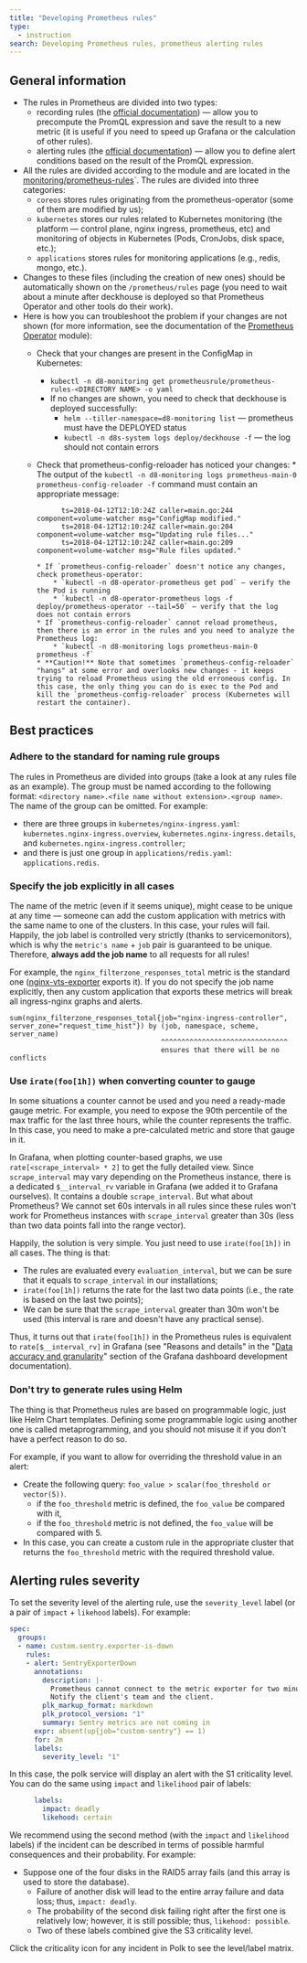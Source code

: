 ```yaml
---
title: "Developing Prometheus rules"
type:
  - instruction
search: Developing Prometheus rules, prometheus alerting rules
---
```


General information
----------------

* The rules in Prometheus are divided into two types:
    * recording rules (the [official documentation](https://prometheus.io/docs/prometheus/latest/configuration/recording_rules/)) — allow you to precompute the PromQL expression and save the result to a new metric (it is useful if you need to speed up Grafana or the calculation of other rules).
    * alerting rules (the [official documentation](https://prometheus.io/docs/prometheus/latest/configuration/alerting_rules/)) — allow you to define alert conditions based on the result of the PromQL expression.
* All the rules are divided according to the module and are located in the [monitoring/prometheus-rules](https://github.com/deckhouse/deckhouse/tree/main/modules/300-prometheus/monitoring/prometheus-rules/)`. The rules are divided into three categories:
    * `coreos` stores rules originating from the prometheus-operator (some of them are modified by us);
    * `kubernetes` stores our rules related to Kubernetes monitoring (the platform — control plane, nginx ingress, prometheus, etc) and monitoring of objects in Kubernetes (Pods, CronJobs, disk space, etc.);
    * `applications` stores rules for monitoring applications (e.g., redis, mongo, etc.).
* Changes to these files (including the creation of new ones) should be automatically shown on the `/prometheus/rules` page (you need to wait about a minute after deckhouse is deployed so that Prometheus Operator and other tools do their work).
* Here is how you can troubleshoot the problem if your changes are not shown (for more information, see the documentation of the [Prometheus Operator](../../modules/200-operator-prometheus/) module):
    * Check that your changes are present in the ConfigMap in Kubernetes:
        * `kubectl -n d8-monitoring get prometheusrule/prometheus-rules-<DIRECTORY NAME> -o yaml`
        * If no changes are shown, you need to check that deckhouse is deployed successfully:
            * `helm --tiller-namespace=d8-monitoring list` — prometheus must have the DEPLOYED status
            * `kubectl -n d8s-system logs deploy/deckhouse -f` — the log should not contain errors
    * Check that prometheus-config-reloader has noticed your changes:
          * The output of the `kubectl -n d8-monitoring logs prometheus-main-0 prometheus-config-reloader -f` command must contain an appropriate message:

                ts=2018-04-12T12:10:24Z caller=main.go:244 component=volume-watcher msg="ConfigMap modified."
                ts=2018-04-12T12:10:24Z caller=main.go:204 component=volume-watcher msg="Updating rule files..."
                ts=2018-04-12T12:10:24Z caller=main.go:209 component=volume-watcher msg="Rule files updated."

          * If `prometheus-config-reloader` doesn't notice any changes, check prometheus-operator:
              * `kubectl -n d8-operator-prometheus get pod` — verify the the Pod is running
              * `kubectl -n d8-operator-prometheus logs -f deploy/prometheus-operator --tail=50` — verify that the log does not contain errors
          * If `prometheus-config-reloader` cannot reload prometheus, then there is an error in the rules and you need to analyze the Prometheus log:
              * `kubectl -n d8-monitoring logs prometheus-main-0 prometheus -f`
          * **Caution!** Note that sometimes `prometheus-config-reloader` "hangs" at some error and overlooks new changes - it keeps trying to reload Prometheus using the old erroneous config. In this case, the only thing you can do is exec to the Pod and kill the `prometheus-config-reloader` process (Kubernetes will restart the container).

Best practices
---------------


### Adhere to the standard for naming rule groups

The rules in Prometheus are divided into groups (take a look at any rules file as an example). The group must be named according to the following format: `<directory name>.<file name without extension>.<group name>`. The name of the group can be omitted. For example:
* there are three groups in `kubernetes/nginx-ingress.yaml`: `kubernetes.nginx-ingress.overview`, `kubernetes.nginx-ingress.details`, and `kubernetes.nginx-ingress.controller`;
* and there is just one group in `applications/redis.yaml`: `applications.redis`.


### Specify the job explicitly in all cases

The name of the metric (even if it seems unique), might cease to be unique at any time — someone can add the custom application with metrics with the same name to one of the clusters. In this case, your rules will fail. Happily, the job label is controlled very strictly (thanks to servicemonitors), which is why the `metric's name` + `job` pair is guaranteed to be unique. Therefore, **always add the job name** to all requests for all rules!

For example, the `nginx_filterzone_responses_total` metric is the standard one ([nginx-vts-exporter](https://github.com/hnlq715/nginx-vts-exporter) exports it). If you do not specify the job name explicitly, then any custom application that exports these metrics will break all ingress-nginx graphs and alerts.
```
sum(nginx_filterzone_responses_total{job="nginx-ingress-controller", server_zone="request_time_hist"}) by (job, namespace, scheme, server_name)
                                     ^^^^^^^^^^^^^^^^^^^^^^^^^^^^^^^
                                     ensures that there will be no conflicts
```

### Use `irate(foo[1h])` when converting counter to gauge

In some situations a counter cannot be used and you need a ready-made gauge metric. For example, you need to expose the 90th percentile of the max traffic for the last three hours, while the counter represents the traffic. In this case, you need to make a pre-calculated metric and store that gauge in it.

In Grafana, when plotting counter-based graphs, we use `rate[<scrape_interval> * 2]` to get the fully detailed view. Since `scrape_interval` may vary depending on the Prometheus instance, there is a dedicated `$__interval_rv` variable in Grafana (we added it to Grafana ourselves). It contains a double `scrape_interval`. But what about Prometheus? We cannot set 60s intervals in all rules since these rules won't work for Prometheus instances with `scrape_interval` greater than 30s (less than two data points fall into the range vector).

Happily, the solution is very simple. You just need to use `irate(foo[1h])` in all cases. The thing is that:
* The rules are evaluated every `evaluation_interval`,  but we can be sure that it equals to `scrape_interval` in our installations;
* `irate(foo[1h])` returns the rate for the last two data points (i.e., the rate is based on the last two points);
* We can be sure that the `scrape_interval` greater than 30m won't be used (this interval is rare and doesn't have any practical sense).

Thus, it turns out that `irate(foo[1h])` in the Prometheus rules is equivalent to `rate[$__interval_rv]` in Grafana (see "Reasons and details" in the "[Data accuracy and granularity](grafana_dashboard_development.html#data-accuracy-and-granularity)" section of the Grafana dashboard development documentation).

### Don't try to generate rules using Helm

The thing is that Prometheus rules are based on programmable logic, just like Helm Chart templates. Defining some programmable logic using another one is called metaprogramming, and you should not misuse it if you don't have a perfect reason to do so.

For example, if you want to allow for overriding the threshold value in an alert:
* Create the following query: `foo_value > scalar(foo_threshold or vector(5))`.
    * if the `foo_threshold` metric is defined, the `foo_value` be compared with it,
    * if the `foo_threshold` metric is not defined, the `foo_value` will be compared with 5.
* In this case, you can create a custom rule in the appropriate cluster that returns the `foo_threshold` metric with the required threshold value.

Alerting rules severity
-----------------------
To set the severity level of the alerting rule, use the `severity_level` label (or a pair of `impact` + `likehood` labels). For example:
```yaml
spec:
  groups:
  - name: custom.sentry.exporter-is-down
    rules:
    - alert: SentryExporterDown
      annotations:
        description: |-
          Prometheus cannot connect to the metric exporter for two minutes.
          Notify the client's team and the client.
        plk_markup_format: markdown
        plk_protocol_version: "1"
        summary: Sentry metrics are not coming in
      expr: absent(up{job="custom-sentry"} == 1)
      for: 2m
      labels:
        severity_level: "1"
```
In this case, the polk service will display an alert with the S1 criticality level.
You can do the same using `impact` and `likelihood` pair of labels:
```yaml
      labels:
        impact: deadly
        likehood: certain
```
We recommend using the second method (with the `impact` and `likelihood` labels) if the incident can be described in terms of possible harmful consequences and their probability. For example:
* Suppose one of the four disks in the RAID5 array fails (and this array is used to store the database).
  * Failure of another disk will lead to the entire array failure and data loss; thus, `impact: deadly`.
  * The probability of the second disk failing right after the first one is relatively low; however, it is still possible; thus, `likehood: possible`.
  * Two of these labels combined give the S3 criticality level.

Click the criticality icon for any incident in Polk to see the level/label matrix.
